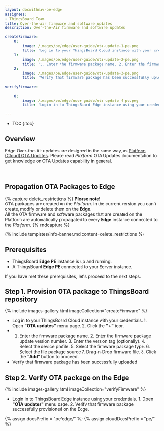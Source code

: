 ```yaml
---
layout: docwithnav-pe-edge
assignees:
- ThingsBoard Team
title: Over-the-Air firmware and software updates
description: Over-the-Air firmware and software updates

createFirmware:
    0:
        image: /images/pe/edge/user-guide/ota-update-1-pe.png  
        title: 'Log in to your ThingsBoard Cloud instance with your credentials. 1. Open "OTA updates" menu page. 2. Click "+" icon.'
    1:
        image: /images/pe/edge/user-guide/ota-update-2-pe.png  
        title: '1. Enter the firmware package name. 2. Enter the firmware version number. 3. Enter the version tag (optionally). 4. Select the device profile. 5. Select the firmware package type. 6. Select the file package source 7. Drag-n-Drop firmware file. 8. Click the "Add" button to proceed'
    2:
        image: /images/pe/edge/user-guide/ota-update-3-pe.png  
        title: 'Verify that firmware package has been successfully uploaded'
        
verifyFirmware:
  
    0:
        image: /images/pe/edge/user-guide/ota-update-4-pe.png  
        title: 'Login in to ThingsBoard Edge instance using your credentials. 1. Open "OTA updates" menu page. 2. Veify that firmware package successfully provisioned on the Edge.'

---
```


* TOC 
{:toc}

## Overview

Edge Over-the-Air updates are designed in the same way, as [Platform (Cloud) OTA Updates](/docs/{{cloudDocsPrefix}}user-guide/ota-updates/).
Please read *Platform* OTA Updates documentation to get knowledge on OTA Updates capability in general.
<br>
<br>
<object data="/images/user-guide/firmware/firmware-anim3.svg"></object>
<br>

## Propagation OTA Packages to Edge

{% capture delete_restrictions %}
**Please note!** <br>
OTA packages are created on the *Platform*. In the current version you can't create, modify or delete them on the **Edge**.<br>
All the OTA firmware and software packages that are created on the Platform are automatically propagated to every **Edge** instance connected to the *Platform*.
{% endcapture %}

{% include templates/info-banner.md content=delete_restrictions %}

## Prerequisites

- ThingsBoard **Edge PE** instance is up and running. 
- A ThingsBoard **Edge PE** connected to your Server instance.

If you have met these prerequisites, let's proceed to the next steps.

## Step 1. Provision OTA package to ThingsBoard repository

{% include images-gallery.html imageCollection="createFirmware" %}

* Log in to your ThingsBoard Cloud instance with your credentials. 1. Open <b>"OTA updates"</b> menu page. 2. Click the <b>"+"</b> icon.
* 1. Enter the firmware package name. 2. Enter the firmware package update version number. 3. Enter the version tag (optionally). 4. Select the device profile. 5. Select the firmware package type. 6. Select the file package source 7. Drag-n-Drop firmware file. 8. Click the <b>"Add"</b> button to proceed.
* Verify that firmware package has been successfully uploaded

## Step 2. Verify OTA package on the Edge

{% include images-gallery.html imageCollection="verifyFirmware" %}

* Login in to ThingsBoard Edge instance using your credentials. 1. Open <b>"OTA updates"</b> menu page. 2. Verify that firmware package successfully provisioned on the Edge.


{% assign docsPrefix = "pe/edge/" %}
{% assign cloudDocsPrefix = "pe/" %}
